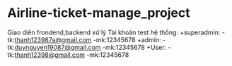# Airline-ticket-manage_project
Giao diên frondend,backend xử lý
Tài khoản test hệ thống:
+superadmin: 
-tk:thanh123987a@gmail.com 
-mk:12345678
+admin: 
-tk:duynguyen19087@gmail.com 
-mk:12345678
+User:
-tk:thanh12398@gmail.com
-mk:12345678

